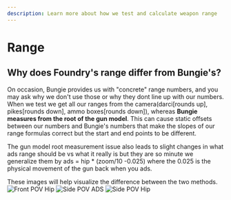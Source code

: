 ```yaml
---
description: Learn more about how we test and calculate weapon range
---
```


# Range

## Why does Foundry's range differ from Bungie's?

On occasion, Bungie provides us with "concrete" range numbers, and you may ask why we don't use those or why they dont line up with our numbers. When we test we get all our ranges from the camera(darci[rounds up], pikes[rounds down], ammo boxes[rounds down]), whereas **Bungie measures from the root of the gun model**. This can cause static offsets between our numbers and Bungie's numbers that make the slopes of our range formulas correct but the start and end points to be different.

The gun model root measurement issue also leads to slight changes in what ads range should be vs what it really is but they are so minute we generalize them by ads = hip * (zoom/10 -0.025) where the 0.025 is the physical movement of the gun back when you ads.

These images will help visualize the difference between the two methods. <br>
![Front POV Hip](https://raw.githubusercontent.com/oh-yes-0-fps/hot-metal/main/docs/faq/assets/front_hip_mod.jpg)
![Side POV ADS](https://raw.githubusercontent.com/oh-yes-0-fps/hot-metal/main/docs/faq/assets/side_ads_mod.jpg)
![Side POV Hip](https://raw.githubusercontent.com/oh-yes-0-fps/hot-metal/main/docs/faq/assets/side_hip_mod.jpg)
